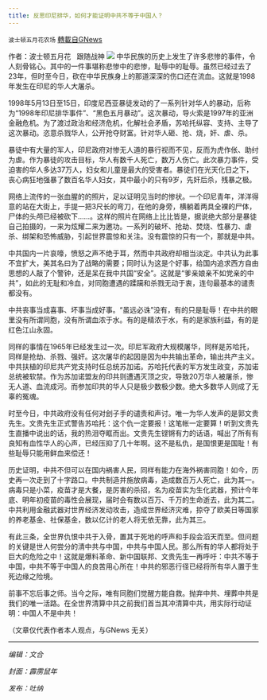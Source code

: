 ```yaml
---
title: 反思印尼排华，如何才能证明中共不等于中国人？
---
```

`波士顿五月花农场` [轉載自GNews](https://gnews.org/zh-hans/1556354/)

作者：波士顿五月花   跟随战神
![](https://assets.gnews.org/wp-content/uploads/2021/09/20210926-2.jpg)
中华民族的历史上发生了许多悲惨的事件，令人刻骨铭心。其中的一件事堪称悲惨中的悲惨，耻辱中的耻辱。虽然已经过去了23年，但时至今日，砍在中华民族身上的那道深深的伤口还在流血。这就是1998年发生在印尼的华人大屠杀。

1998年5月13日至15日，印度尼西亚暴徒发动的了一系列针对华人的暴动，后称为“1998年印尼排华事件”、“黑色五月暴动”。这次暴动，导火索是1997年的亚洲金融危机。为了渡过政治和经济危机，化解社会矛盾，苏哈托纵容、支持、主导了这次暴动。恣意杀戮华人，公开抢夺财富。针对华人砸、抢、烧，奸、虐、杀。

暴徒中有大量的军人，印尼政府对惨无人道的暴行视而不见，反而为虎作伥、助纣为虐。作为暴徒的攻击目标，华人有数千人死亡，数万人伤亡。此次暴力事件，受迫害的华人多达37万人，妇女和儿童是最大的受害者。暴徒们在光天化日之下，丧心病狂地强暴了数百名华人妇女，其中最小的只有9岁，先奸后杀，残暴之极。

网络上流传的一张血腥的的照片，足以证明见当时的惨状。一个印尼青年，洋洋得意的站在大街上，手提一把3尺长的弯刀，在他的身旁，横躺着两具全裸的尸体，尸体的头颅已经被砍下……。这样的照片在网络上比比皆是，据说绝大部分是暴徒自己拍摄的，一来为炫耀二来为邀功。一系列的破坏、抢劫、焚烧、性暴力、虐杀、绑架和恐怖威胁，引起世界震惊和关注。没有震惊的只有一个，那就是中共。

中共国内一片哀嚎，愤怒之声不绝于耳，然而中共政府却相当淡定。中共认为此事不宜扩大，美其名曰为了战略的需要；同时认为这是个好事，给国内追求西方自由思想的人敲了个警钟，还是呆在我中共国“安全”。这就是“爹亲娘亲不如党亲的中共”，如此的无耻和冷血，对同胞遭遇的蹂躏和杀戮无动于衷，连句最基本的谴责都没有。

中共丧事当成喜事、坏事当成好事。“虽远必诛”没有，有的只是耻辱！在中共的眼里没有所谓同胞，没有所谓血浓于水。有的是精浓于水，有的是家族利益，有的是红色江山永固。

同样的事情在1965年已经发生过一次。印尼军政府大规模屠华，同样是苏哈托，同样是抢劫、杀戮、强奸。这次屠华的起因是因为中共输出革命，输出共产主义。中共扶植的印尼共产党支持时任总统苏加诺。苏哈托代表的军方发生政变，苏加诺总统被软禁。作为苏加诺盟友的印共则遭遇灭顶之灾，导致20万华人被屠杀，惨无人道、血流成河。而参加印共的华人只是极少数极少数。绝大多数华人则成了无辜的冤魂。

时至今日，中共政府没有任何对刽子手的谴责和声讨。唯一为华人发声的是郭文贵先生。文贵先生正式警告苏哈托：这个仇一定要报！这笔帐一定要算！听到文贵先生直播中说出的话，我的热泪夺眶而出。文贵先生铿锵有力的话语，喊出了所有有良知有血性华人的心声，已经压抑了几十年啊。这不是私仇，是国恨更是国耻！有些耻辱只能用鲜血来偿还！

历史证明，中共不但可以在国内祸害人民，同样有能力在海外祸害同胞！如今，历史再一次走到了十字路口。中共制造并施放病毒，造成数百万人死亡，此为其一。病毒只是小菜，疫苗才是大餐，是厉害的杀招，名为疫苗实为生化武器，预计今年底、明年初疫苗的毒性会展现，届时会有数以百万、千万的生命逝去，此为其二。中共利用金融武器对世界经济发动攻击，造成世界经济灾难，掠夺了欧美日等国家的养老基金、社保基金，数以亿计的老人将无依无靠，此为其三。

有此三条，全世界仇恨中共于入骨，置其于死地的呼声和手段会滔天而至。但问题的关键是世人何尝分的清中共与中国，中共与中国人民。那么所有的华人都将处于巨大的危险之中！这就是爆料革命、新中国联邦、文贵先生一再呼吁：中共不等于中国，中共不等于中国人的良苦用心所在！中共的邪恶行径已经将所有华人置于生死边缘之险境。

前事不忘后事之师。当今之际，唯有同胞们觉醒方能自救。抛弃中共、埋葬中共是我们的唯一活路。在全世界清算中共之前我们首当其冲清算中共，用实际行动证明：中国人不是中共！

（文章仅代表作者本人观点，与GNews 无关）

* * *

*编辑：文合*

*封面：霹雳鼠年*

*发布：吐纳*
